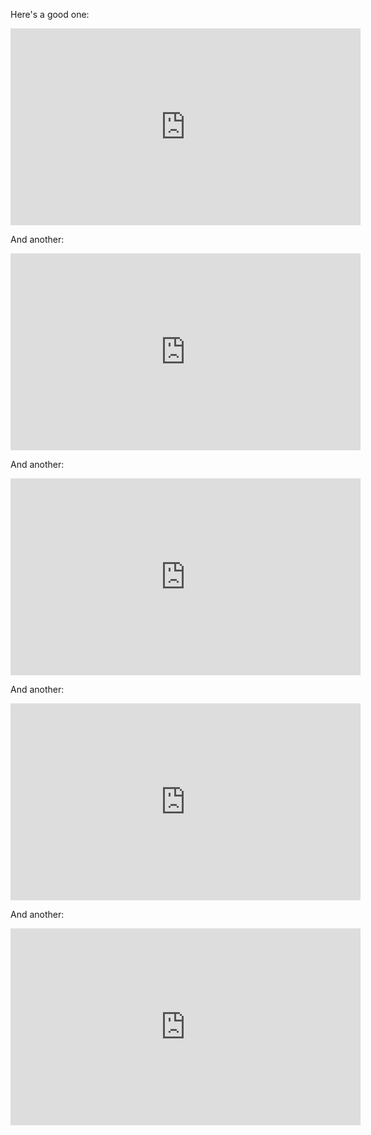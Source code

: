 
Here's a good one:

<iframe width="560" height="315" src="https://www.youtube.com/embed/ewrHj_RRk0Y" frameborder="0" allowfullscreen></iframe>

And another:

<iframe width="560" height="315" src="https://www.youtube.com/embed/ewrHj_RRk0Y" frameborder="0" allowfullscreen></iframe>

And another:

<iframe width="560" height="315" src="https://www.youtube.com/embed/ewrHj_RRk0Y" frameborder="0" allowfullscreen></iframe>

And another:

<iframe width="560" height="315" src="https://www.youtube.com/embed/ewrHj_RRk0Y" frameborder="0" allowfullscreen></iframe>

And another:

<iframe width="560" height="315" src="https://www.youtube.com/embed/ewrHj_RRk0Y" frameborder="0" allowfullscreen></iframe>

